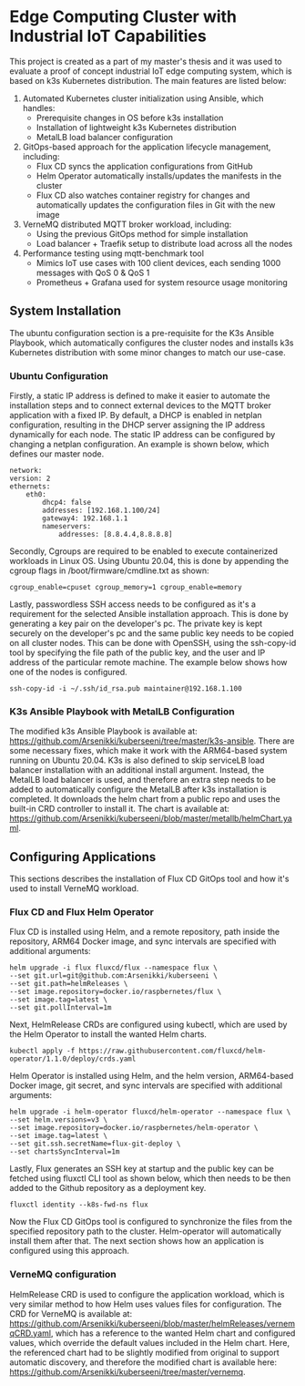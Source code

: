 # Edge Computing Cluster with Industrial IoT Capabilities
This project is created as a part of my master's thesis and it was used to evaluate a proof of concept industrial IoT edge computing system, which is based on k3s Kubernetes distribution. The main features are listed below: 

1. Automated Kubernetes cluster initialization using Ansible, which handles:
    * Prerequisite changes in OS before k3s installation
    * Installation of lightweight k3s Kubernetes distribution 
    * MetalLB load balancer configuration
2. GitOps-based approach for the application lifecycle management, including: 
    * Flux CD syncs the application configurations from GitHub
    * Helm Operator automatically installs/updates the manifests in the cluster
    * Flux CD also watches container registry for changes and automatically updates the configuration files in Git with the new image
3. VerneMQ distributed MQTT broker workload, including:
    * Using the previous GitOps method for simple installation
    * Load balancer + Traefik setup to distribute load across all the nodes
4. Performance testing using mqtt-benchmark tool
    * Mimics IoT use cases with 100 client devices, each sending 1000 messages with QoS 0 & QoS 1
    * Prometheus + Grafana used for system resource usage monitoring

## System Installation
The ubuntu configuration section is a pre-requisite for the K3s Ansible Playbook, which automatically configures the cluster nodes and installs k3s Kubernetes distribution with some minor changes to match our use-case.

### Ubuntu Configuration


Firstly, a static IP address is defined to make it easier to automate the installation steps and to connect external devices to the MQTT broker application with a fixed IP. By default, a DHCP is enabled in netplan configuration, resulting in the DHCP server assigning the IP address dynamically for each node. The static IP address can be configured by changing a netplan configuration. An example is shown below, which defines our master node.

```
network:
version: 2
ethernets:
    eth0:
        dhcp4: false
        addresses: [192.168.1.100/24]
        gateway4: 192.168.1.1
        nameservers:
            addresses: [8.8.4.4,8.8.8.8]
```

Secondly, Cgroups are required to be enabled to execute containerized workloads in Linux OS. Using Ubuntu 20.04, this is done by appending the cgroup flags in /boot/firmware/cmdline.txt as shown:

```
cgroup_enable=cpuset cgroup_memory=1 cgroup_enable=memory
```

Lastly, passwordless SSH access needs to be configured as it's a requirement for the selected Ansible installation approach. This is done by generating a key pair on the developer's pc. The private key is kept securely on the developer's pc and the same public key needs to be copied on all cluster nodes. This can be done with OpenSSH, using the ssh-copy-id tool by specifying the file path of the public key, and the user and IP address of the particular remote machine. The example below shows how one of the nodes is configured. 

```
ssh-copy-id -i ~/.ssh/id_rsa.pub maintainer@192.168.1.100
```

### K3s Ansible Playbook with MetalLB Configuration


The modified k3s Ansible Playbook is available at: https://github.com/Arsenikki/kuberseeni/tree/master/k3s-ansible. There are some necessary fixes, which make it work with the ARM64-based system running on Ubuntu 20.04. K3s is also defined to skip serviceLB load balancer installation with an additional install argument. Instead, the MetalLB load balancer is used, and therefore an extra step needs to be added to automatically configure the MetalLB after k3s installation is completed. It downloads the helm chart from a public repo and uses the built-in CRD controller to install it. The chart is available at: https://github.com/Arsenikki/kuberseeni/blob/master/metallb/helmChart.yaml.


## Configuring Applications
This sections describes the installation of Flux CD GitOps tool and how it's used to install VerneMQ workload. 
### Flux CD and Flux Helm Operator

Flux CD is installed using Helm, and a remote repository, path inside the repository, ARM64 Docker image, and sync intervals are specified with additional arguments: 

```
helm upgrade -i flux fluxcd/flux --namespace flux \
--set git.url=git@github.com:Arsenikki/kuberseeni \
--set git.path=helmReleases \
--set image.repository=docker.io/raspbernetes/flux \
--set image.tag=latest \
--set git.pollInterval=1m
```

Next, HelmRelease CRDs are configured using kubectl, which are used by the Helm Operator to install the wanted Helm charts.

```
kubectl apply -f https://raw.githubusercontent.com/fluxcd/helm-operator/1.1.0/deploy/crds.yaml
```

Helm Operator is installed using Helm, and the helm version, ARM64-based Docker image, git secret, and sync intervals are specified with additional arguments:

```
helm upgrade -i helm-operator fluxcd/helm-operator --namespace flux \
--set helm.versions=v3 \
--set image.repository=docker.io/raspbernetes/helm-operator \
--set image.tag=latest \
--set git.ssh.secretName=flux-git-deploy \
--set chartsSyncInterval=1m
```

Lastly, Flux generates an SSH key at startup and the public key can be fetched using fluxctl CLI tool as shown below, which then needs to be then added to the Github repository as a deployment key.

```
fluxctl identity --k8s-fwd-ns flux
```

Now the Flux CD GitOps tool is configured to synchronize the files from the specified repository path to the cluster. Helm-operator will automatically install them after that. The next section shows how an application is configured using this approach.

### VerneMQ configuration

HelmRelease CRD is used to configure the application workload, which is very similar method to how Helm uses values files for configuration. The CRD for VerneMQ is available at: https://github.com/Arsenikki/kuberseeni/blob/master/helmReleases/vernemqCRD.yaml, which has a reference to the wanted Helm chart and configured values, which override the default values included in the Helm chart. Here, the referenced chart had to be slightly modified from original to support automatic discovery, and therefore the modified chart is available here: https://github.com/Arsenikki/kuberseeni/tree/master/vernemq.

